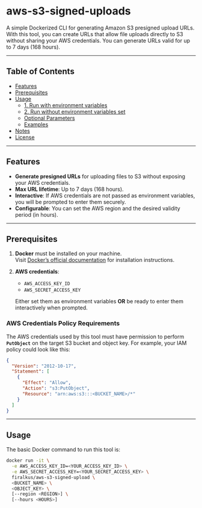 # aws-s3-signed-uploads

A simple Dockerized CLI for generating Amazon S3 presigned upload URLs. With this tool, you can create URLs that allow file uploads directly to S3 without sharing your AWS credentials. You can generate URLs valid for up to 7 days (168 hours).

---

## Table of Contents

- [Features](#features)
- [Prerequisites](#prerequisites)
- [Usage](#usage)
    - [1. Run with environment variables](#1-run-with-environment-variables)
    - [2. Run without environment variables set](#2-run-without-environment-variables-set)
    - [Optional Parameters](#optional-parameters)
    - [Examples](#examples)
- [Notes](#notes)
- [License](#license)

---

## Features

- **Generate presigned URLs** for uploading files to S3 without exposing your AWS credentials.
- **Max URL lifetime**: Up to 7 days (168 hours).
- **Interactive**: If AWS credentials are not passed as environment variables, you will be prompted to enter them securely.
- **Configurable**: You can set the AWS region and the desired validity period (in hours).

---

## Prerequisites

1. **Docker** must be installed on your machine.  
   Visit [Docker’s official documentation](https://docs.docker.com/get-docker/) for installation instructions.

2. **AWS credentials**:
    - `AWS_ACCESS_KEY_ID`
    - `AWS_SECRET_ACCESS_KEY`

   Either set them as environment variables **OR** be ready to enter them interactively when prompted.

### AWS Credentials Policy Requirements

The AWS credentials used by this tool must have permission to perform **`PutObject`** on the target S3 bucket and object key. For example, your IAM policy could look like this:

```json
{
  "Version": "2012-10-17",
  "Statement": [
    {
      "Effect": "Allow",
      "Action": "s3:PutObject",
      "Resource": "arn:aws:s3:::<BUCKET_NAME>/*"
    }
  ]
}
```
---

## Usage

The basic Docker command to run this tool is:

```bash
docker run -it \
  -e AWS_ACCESS_KEY_ID=<YOUR_ACCESS_KEY_ID> \
  -e AWS_SECRET_ACCESS_KEY=<YOUR_SECRET_ACCESS_KEY> \
  firalkus/aws-s3-signed-upload \
  <BUCKET_NAME> \
  <OBJECT_KEY> \
  [--region <REGION>] \
  [--hours <HOURS>]
